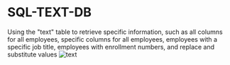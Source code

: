 # SQL-TEXT-DB
Using the "text" table to retrieve specific information, such as all columns for all employees, specific columns for all employees, employees with a specific job title, employees with enrollment numbers, and replace and substitute values
![text](https://github.com/Freyja1996/SQL-TEXT-DB/assets/167980297/eaf00dd7-2e17-4caa-995b-a0c3a45dbc2d)
